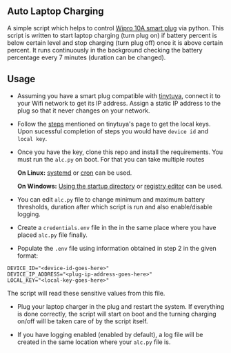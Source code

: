 ## Auto Laptop Charging

A simple script which helps to control [Wipro 10A smart plug](https://www.amazon.in/Wipro-monitoring-appliances-Assistant-DSP1100/dp/B08HNB2FSH/ref=sr_1_6?crid=261O3HO8PB294&keywords=smart%2Bplug&qid=1671857877&sprefix=smart%2Bplug%2Caps%2C269&sr=8-6&th=1) via python.
This script is written to start laptop charging (turn plug on) if battery percent is below certain level and stop charging (turn plug off) once it is above certain percent.
It runs continuously in the background checking the battery percentage every 7 minutes (duration can be changed).

## Usage
- Assuming you have a smart plug compatible with [tinytuya](https://github.com/jasonacox/tinytuya), connect it to your Wifi network to get its IP address. Assign a static IP address to the plug so that it never changes on your network.

- Follow the [steps](https://github.com/jasonacox/tinytuya#setup-wizard---getting-local-keys) mentioned on tinytuya's page to get the local keys. Upon sucessful completion of steps you would have `device id` and `local key`.

- Once you have the key, clone this repo and install the requirements. You must run the `alc.py` on boot. For that you can take multiple routes

    **On Linux:** [systemd](https://askubuntu.com/questions/919054/how-do-i-run-a-single-command-at-startup-using-systemd)  or [cron](https://phoenixnap.com/kb/crontab-reboot) can be used.

    **On Windows:** [Using the startup directory](https://www.howtogeek.com/208224/how-to-add-a-program-to-startup-in-windows/) or [registry editor](https://www.wintips.org/how-to-run-a-program-at-startup-via-registry/) can be used.

- You can edit `alc.py` file to change minimum and maximum battery thresholds, duration after which script is run and also enable/disable logging.

- Create a `credentials.env` file in the in the same place where you have placed `alc.py` file finally.

- Populate the `.env` file using information obtained in step 2 in the given format:
```
DEVICE_ID="<device-id-goes-here>"
DEVICE_IP_ADDRESS="<plug-ip-address-goes-here>"
LOCAL_KEY="<local-key-goes-here>"
```

The script will read these sensitive values from this file.

 - Plug your laptop charger in the plug and restart the system. If everything is done correctly, the script will start on boot and the turning charging on/off will be taken care of by the script itself.

  - If you have logging enabled (enabled by default), a log file will be created in the same location where your `alc.py` file is.